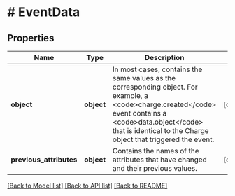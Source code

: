 # # EventData

## Properties

Name | Type | Description | Notes
------------ | ------------- | ------------- | -------------
**object** | **object** | In most cases, contains the same values as the corresponding object. For example, a &lt;code&gt;charge.created&lt;/code&gt; event contains a &lt;code&gt;data.object&lt;/code&gt; that is identical to the Charge object that triggered the event. | [optional]
**previous_attributes** | **object** | Contains the names of the attributes that have changed and their previous values. | [optional]

[[Back to Model list]](../../README.md#models) [[Back to API list]](../../README.md#endpoints) [[Back to README]](../../README.md)
